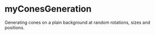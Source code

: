# myConesGeneration
Generating cones on a plain background at random rotations, sizes and positions.
